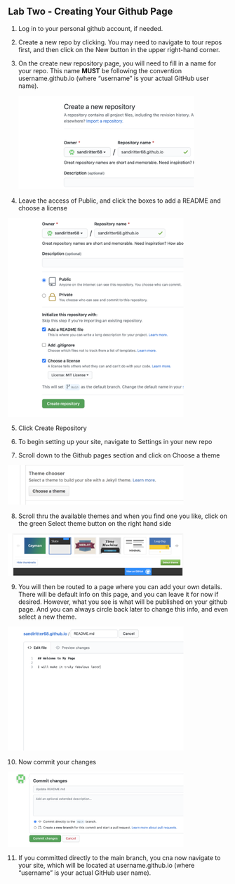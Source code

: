 ## Lab Two - Creating Your Github Page

1. Log in to your personal github account, if needed.
2. Create a new repo by clicking.  You may need to navigate to tour repos first, and then click on the New button in the upper right-hand corner.
3. On the create new repository page, you will need to fill in a name for your repo. This name **MUST** be following the convention username.github.io (where “username” is your actual GitHub user name).

   <img src="../images/githubio.png" alt="drawing" width="400"/>

4. Leave the access of Public, and click the boxes to add a README and choose a license

<img src="../images/gpoptions.png" alt="drawing" width="400"/>

5. Click Create Repository

6. To begin setting up your site, navigate to Settings in your new repo

7. Scroll down to the Github pages section and click on Choose a theme

<img src="../images/theme.png" alt="drawing" width="400"/>

8. Scroll thru the available themes and when you find one you like, click on the green Select theme button on the right hand side

<img src="../images/select.png" alt="drawing" width="400"/>

9. You will then be routed to a page where you can add your own details.  There will be default info on this page, and you can leave it for now if desired. However, what you see is what will be published on your github page. And you can always circle back later to change this info, and even select a new theme.

<img src="../images/details.png" alt="drawing" width="400"/>

10. Now commit your changes

<img src="../images/commit.png" alt="drawing" width="400"/>

11. If you committed directly to the main branch, you cna now navigate to your site, which will be located at username.github.io (where “username” is your actual GitHub user name).
